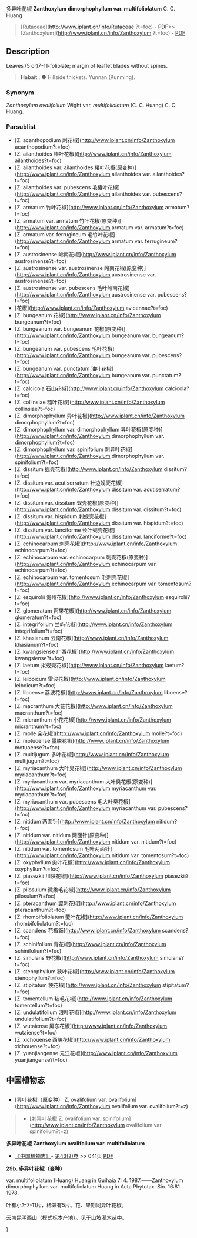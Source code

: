 多异叶花椒 **Zanthoxylum dimorphophyllum var. multifoliolatum** C. C. Huang

> [Rutaceae](http://www.iplant.cn/info/Rutaceae ?t=foc) - [PDF](http://iplant.cn/foc/pdf/Rutaceae.pdf)>>[Zanthoxylum](http://www.iplant.cn/info/Zanthoxylum ?t=foc) - [PDF](http://www.iplant.cn/foc/pdf/Zanthoxylum.pdf)

## Description

Leaves (5 or)7-11-foliolate; margin of leaflet blades without spines.

> **Habait** : 
>●  Hillside thickets. Yunnan (Kunming).

### Synonym
*Zanthoxylum ovalifolium* Wight var. *multifoliolatum* (C. C. Huang) C. C. Huang.

### Parsublist

* [Z.  acanthopodium  刺花椒](http://www.iplant.cn/info/Zanthoxylum acanthopodium?t=foc)
* [Z.  ailanthoides  椿叶花椒](http://www.iplant.cn/info/Zanthoxylum ailanthoides?t=foc)
* [Z.  ailanthoides var. ailanthoides  椿叶花椒(原变种)](http://www.iplant.cn/info/Zanthoxylum ailanthoides var. ailanthoides?t=foc)
* [Z.  ailanthoides var. pubescens  毛椿叶花椒](http://www.iplant.cn/info/Zanthoxylum ailanthoides var. pubescens?t=foc)
* [Z.  armatum  竹叶花椒](http://www.iplant.cn/info/Zanthoxylum armatum?t=foc)
* [Z.  armatum var. armatum  竹叶花椒(原变种)](http://www.iplant.cn/info/Zanthoxylum armatum var. armatum?t=foc)
* [Z.  armatum var. ferrugineum  毛竹叶花椒](http://www.iplant.cn/info/Zanthoxylum armatum var. ferrugineum?t=foc)
* [Z.  austrosinense  岭南花椒](http://www.iplant.cn/info/Zanthoxylum austrosinense?t=foc)
* [Z.  austrosinense var. austrosinense  岭南花椒(原变种)](http://www.iplant.cn/info/Zanthoxylum austrosinense var. austrosinense?t=foc)
* [Z.  austrosinense var. pubescens  毛叶岭南花椒](http://www.iplant.cn/info/Zanthoxylum austrosinense var. pubescens?t=foc)
* [花椒](http://www.iplant.cn/info/Zanthoxylum avicennae?t=foc)
* [Z.  bungeanum  花椒](http://www.iplant.cn/info/Zanthoxylum bungeanum?t=foc)
* [Z.  bungeanum var. bungeanum  花椒(原变种)](http://www.iplant.cn/info/Zanthoxylum bungeanum var. bungeanum?t=foc)
* [Z.  bungeanum var. pubescens  毛叶花椒](http://www.iplant.cn/info/Zanthoxylum bungeanum var. pubescens?t=foc)
* [Z.  bungeanum var. punctatum  油叶花椒](http://www.iplant.cn/info/Zanthoxylum bungeanum var. punctatum?t=foc)
* [Z.  calcicola  石山花椒](http://www.iplant.cn/info/Zanthoxylum calcicola?t=foc)
* [Z.  collinsiae  糙叶花椒](http://www.iplant.cn/info/Zanthoxylum collinsiae?t=foc)
* [Z.  dimorphophyllum  异叶花椒](http://www.iplant.cn/info/Zanthoxylum dimorphophyllum?t=foc)
* [Z.  dimorphophyllum var. dimorphophyllum  异叶花椒(原变种)](http://www.iplant.cn/info/Zanthoxylum dimorphophyllum var. dimorphophyllum?t=foc)
* [Z.  dimorphophyllum var. spinifolium  刺异叶花椒](http://www.iplant.cn/info/Zanthoxylum dimorphophyllum var. spinifolium?t=foc)
* [Z.  dissitum  蚬壳花椒](http://www.iplant.cn/info/Zanthoxylum dissitum?t=foc)
* [Z.  dissitum var. acutiserratum  针边蚬壳花椒](http://www.iplant.cn/info/Zanthoxylum dissitum var. acutiserratum?t=foc)
* [Z.  dissitum var. dissitum  蚬壳花椒(原变种)](http://www.iplant.cn/info/Zanthoxylum dissitum var. dissitum?t=foc)
* [Z.  dissitum var. hispidum  刺蚬壳花椒](http://www.iplant.cn/info/Zanthoxylum dissitum var. hispidum?t=foc)
* [Z.  dissitum var. lanciforme  长叶蚬壳花椒](http://www.iplant.cn/info/Zanthoxylum dissitum var. lanciforme?t=foc)
* [Z.  echinocarpum  刺壳花椒](http://www.iplant.cn/info/Zanthoxylum echinocarpum?t=foc)
* [Z.  echinocarpum var. echinocarpum  刺壳花椒(原变种)](http://www.iplant.cn/info/Zanthoxylum echinocarpum var. echinocarpum?t=foc)
* [Z.  echinocarpum var. tomentosum  毛刺壳花椒](http://www.iplant.cn/info/Zanthoxylum echinocarpum var. tomentosum?t=foc)
* [Z.  esquirolii  贵州花椒](http://www.iplant.cn/info/Zanthoxylum esquirolii?t=foc)
* [Z.  glomeratum  密果花椒](http://www.iplant.cn/info/Zanthoxylum glomeratum?t=foc)
* [Z.  integrifolium  兰屿花椒](http://www.iplant.cn/info/Zanthoxylum integrifolium?t=foc)
* [Z.  khasianum  云南花椒](http://www.iplant.cn/info/Zanthoxylum khasianum?t=foc)
* [Z.  kwangsiense  广西花椒](http://www.iplant.cn/info/Zanthoxylum kwangsiense?t=foc)
* [Z.  laetum  拟蚬壳花椒](http://www.iplant.cn/info/Zanthoxylum laetum?t=foc)
* [Z.  leiboicum  雷波花椒](http://www.iplant.cn/info/Zanthoxylum leiboicum?t=foc)
* [Z.  liboense  荔波花椒](http://www.iplant.cn/info/Zanthoxylum liboense?t=foc)
* [Z.  macranthum  大花花椒](http://www.iplant.cn/info/Zanthoxylum macranthum?t=foc)
* [Z.  micranthum  小花花椒](http://www.iplant.cn/info/Zanthoxylum micranthum?t=foc)
* [Z.  molle  朵花椒](http://www.iplant.cn/info/Zanthoxylum molle?t=foc)
* [Z.  motuoense  墨脱花椒](http://www.iplant.cn/info/Zanthoxylum motuoense?t=foc)
* [Z.  multijugum  多叶花椒](http://www.iplant.cn/info/Zanthoxylum multijugum?t=foc)
* [Z.  myriacanthum  大叶臭花椒](http://www.iplant.cn/info/Zanthoxylum myriacanthum?t=foc)
* [Z.  myriacanthum var. myriacanthum  大叶臭花椒(原变种)](http://www.iplant.cn/info/Zanthoxylum myriacanthum var. myriacanthum?t=foc)
* [Z.  myriacanthum var. pubescens  毛大叶臭花椒](http://www.iplant.cn/info/Zanthoxylum myriacanthum var. pubescens?t=foc)
* [Z.  nitidum  两面针](http://www.iplant.cn/info/Zanthoxylum nitidum?t=foc)
* [Z.  nitidum var. nitidum  两面针(原变种)](http://www.iplant.cn/info/Zanthoxylum nitidum var. nitidum?t=foc)
* [Z.  nitidum var. tomentosum  毛叶两面针](http://www.iplant.cn/info/Zanthoxylum nitidum var. tomentosum?t=foc)
* [Z.  oxyphyllum  尖叶花椒](http://www.iplant.cn/info/Zanthoxylum oxyphyllum?t=foc)
* [Z.  piasezkii  川陕花椒](http://www.iplant.cn/info/Zanthoxylum piasezkii?t=foc)
* [Z.  pilosulum  微柔毛花椒](http://www.iplant.cn/info/Zanthoxylum pilosulum?t=foc)
* [Z.  pteracanthum  翼刺花椒](http://www.iplant.cn/info/Zanthoxylum pteracanthum?t=foc)
* [Z.  rhombifoliolatum  菱叶花椒](http://www.iplant.cn/info/Zanthoxylum rhombifoliolatum?t=foc)
* [Z.  scandens  花椒簕](http://www.iplant.cn/info/Zanthoxylum scandens?t=foc)
* [Z.  schinifolium  青花椒](http://www.iplant.cn/info/Zanthoxylum schinifolium?t=foc)
* [Z.  simulans  野花椒](http://www.iplant.cn/info/Zanthoxylum simulans?t=foc)
* [Z.  stenophyllum  狭叶花椒](http://www.iplant.cn/info/Zanthoxylum stenophyllum?t=foc)
* [Z.  stipitatum  梗花椒](http://www.iplant.cn/info/Zanthoxylum stipitatum?t=foc)
* [Z.  tomentellum  毡毛花椒](http://www.iplant.cn/info/Zanthoxylum tomentellum?t=foc)
* [Z.  undulatifolium  浪叶花椒](http://www.iplant.cn/info/Zanthoxylum undulatifolium?t=foc)
* [Z.  wutaiense  屏东花椒](http://www.iplant.cn/info/Zanthoxylum wutaiense?t=foc)
* [Z.  xichouense  西畴花椒](http://www.iplant.cn/info/Zanthoxylum xichouense?t=foc)
* [Z.  yuanjiangense  元江花椒](http://www.iplant.cn/info/Zanthoxylum yuanjiangense?t=foc)

## 中国植物志

## 
* [异叶花椒（原变种）  Z.  ovalifolium var. ovalifolium](http://www.iplant.cn/info/Zanthoxylum ovalifolium var. ovalifolium?t=z)
> * [刺异叶花椒  Z.  ovalifolium var. spinifolium](http://www.iplant.cn/info/Zanthoxylum ovalifolium var. spinifolium?t=z)

**多异叶花椒 Zanthoxylum ovalifolium var. multifoliolatum**

* [《中国植物志》](http://www.iplant.cn/frps)- [第43(2)卷](http://www.iplant.cn/frps/vol/43(2)) >> 041页 [PDF](http://www.iplant.cn/frps/pdf/43(2)/041a.PDF)

**29b. 多异叶花椒（变种）**

var. multifoliolatum (Huang) Huang in Guihaia 7: 4. 1987.——Zanthoxylum dimorphophyllum var. multifoliolatum Huang in Acta Phytotax. Sin. 16:81. 1978.

叶有小叶7-11片，稀兼有5片。花、果期同异叶花椒。

云南昆明西山（模式标本产地）。见于山坡灌木丛中。

}